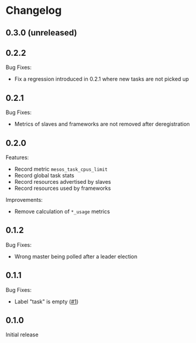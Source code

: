 # Changelog

## 0.3.0 (unreleased)

## 0.2.2

Bug Fixes:
* Fix a regression introduced in 0.2.1 where new tasks are not picked up

## 0.2.1

Bug Fixes:
* Metrics of slaves and frameworks are not removed after deregistration

## 0.2.0

Features:
* Record metric `mesos_task_cpus_limit`
* Record global task stats
* Record resources advertised by slaves
* Record resources used by frameworks

Improvements:
* Remove calculation of `*_usage` metrics

## 0.1.2

Bug Fixes:
* Wrong master being polled after a leader election

## 0.1.1

Bug Fixes:
* Label "task" is empty ([#1](https://github.com/wndhydrnt/mesos-task-exporter/issues/1))

## 0.1.0

Initial release

